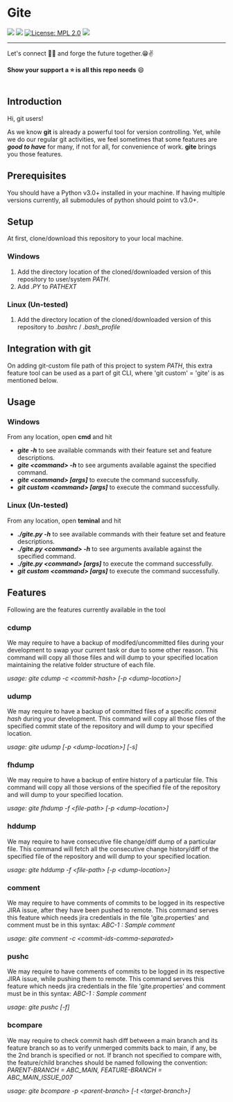 # Gite
![](https://img.shields.io/badge/Release-V1.0.0-blue.svg) ![](https://img.shields.io/badge/Build-Stable-green.svg) [![License: MPL 2.0](https://img.shields.io/badge/License-MPL%202.0-brightgreen.svg)](https://opensource.org/licenses/MPL-2.0) ![](https://img.shields.io/badge/By-Abhishek%20Sarkar-red.svg?style=social&logo=appveyor)

------------
Let's connect 👨‍💻 and forge the future together.😁✌

**Show your support a :star: is all this repo needs** :smile:
<br><br>

## Introduction
Hi, git users!

As we know **git** is already a powerful tool for version controlling. Yet, while we do our regular git activities, we feel sometimes that some features are ***good to have***  for many, if not for all, for convenience of work. **gite** brings you those features.

## Prerequisites

You should have a Python v3.0+ installed in your machine. If having multiple versions currently, all submodules of python should point to v3.0+.

## Setup

At first, clone/download this repository to your local machine.

### Windows
 1. Add the directory location of the cloned/downloaded version of this repository to user/system *PATH*.
 2. Add *.PY* to *PATHEXT*

### Linux (Un-tested)
1. Add the directory location of the cloned/downloaded version of this repository to *.bashrc* / *.bash_profile*

## Integration with git
On adding git-custom file path of this project to system *PATH*, this extra feature tool can be used as a part of git CLI, where 'git custom' = 'gite' is as mentioned below.

## Usage

### Windows
From any location, open **cmd** and hit 
 - ***gite -h*** to see available commands with their feature set and feature descriptions.
 - ***gite \<command> -h*** to see arguments available against the specified command.
 - ***gite \<command> [args]*** to execute the command successfully.
 - ***git custom \<command> [args]*** to execute the command successfully.

### Linux (Un-tested)
From any location, open **teminal** and hit 
 - ***./gite.py -h*** to see available commands with their feature set and feature descriptions.
 - ***./gite.py \<command> -h*** to see arguments available against the specified command.
 - ***./gite.py \<command> [args]*** to execute the command successfully.
 - ***git custom \<command> [args]*** to execute the command successfully.

## Features
Following are the features currently available in the tool

### cdump
We may require to have a backup of modifed/uncommitted files during your development to swap your current task or due to some other reason. This command will copy all those files and will dump to your specified location maintaining the relative folder structure of each file.

*usage: gite cdump -c \<commit-hash> [-p \<dump-location>]*

### udump
We may require to have a backup of committed files of a specific *commit hash* during your development. This command will copy all those files of the specified commit state of the repository and will dump to your specified location.

*usage: gite udump [-p \<dump-location>] [-s]*

### fhdump
We may require to have a backup of entire history of a particular file. This command will copy all those versions of the specified file of the repository and will dump to your specified location.

*usage: gite fhdump -f \<file-path> [-p \<dump-location>]*


### hddump
We may require to have consecutive file change/diff dump of a particular file. This command will fetch all the consecutive change history/diff of the specified file of the repository and will dump to your specified location.

*usage: gite hddump -f \<file-path> [-p \<dump-location>]*

### comment
We may require to have comments of commits to be logged in its respective JIRA issue, after they have been pushed to remote. This command serves this feature which needs jira credentials in the file 'gite.properties' and comment must be in this syntax: *ABC-1 : Sample comment*

*usage: gite comment -c \<commit-ids-comma-separated>*

### pushc
We may require to have comments of commits to be logged in its respective JIRA issue, while pushing them to remote. This command serves this feature which needs jira credentials in the file 'gite.properties' and comment must be in this syntax: *ABC-1 : Sample comment*

*usage: gite pushc [-f]*

### bcompare
We may require to check commit hash diff between a main branch and its feature branch so as to verify unmerged commits back to main, if any, be the 2nd branch is specified or not. If branch not specified to compare with, the feature/child branches should be named following the convention: *PARENT-BRANCH = ABC_MAIN, FEATURE-BRANCH = ABC_MAIN_ISSUE_007*

*usage: gite bcompare -p \<parent-branch> [-t \<target-branch>]*

